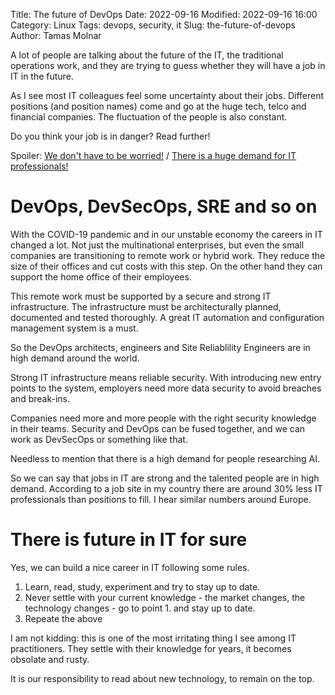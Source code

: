 Title: The future of DevOps
Date: 2022-09-16
Modified: 2022-09-16 16:00
Category: Linux
Tags: devops, security, it
Slug: the-future-of-devops
Author: Tamas Molnar

A lot of people are talking about the future of the IT, the traditional operations work, and they are trying to guess whether they will have a job in IT in the future.

As I see most IT colleagues feel some uncertainty about their jobs.
Different positions (and position names) come and go at the huge tech, telco and financial companies. The fluctuation of the people is also constant.

Do you think your job is in danger? Read further!

Spoiler: [We don't have to be worried!](https://www.linkedin.com/pulse/11-most-in-demand-tech-jobs-2022-girish-sharma/) / [There is a huge demand for IT professionals!](https://www.comptia.org/blog/top-it-skills-in-demand)

# DevOps, DevSecOps, SRE and so on

With the COVID-19 pandemic and in our unstable economy the careers in IT changed a lot.
Not just the multinational enterprises, but even the small companies are transitioning to remote work or hybrid work.
They reduce the size of their offices and cut costs with this step. On the other hand they can support the home office of their employees.

This remote work must be supported by a secure and strong IT infrastructure. The infrastructure must be architecturally planned, documented and tested thoroughly.
A great IT automation and configuration management system is a must.

So the DevOps architects, engineers and Site Reliablility Engineers are in high demand around the world.

Strong IT infrastructure means reliable security. With introducing new entry points to the system, employers need more data security to avoid breaches and break-ins.

Companies need more and more people with the right security knowledge in their teams. Security and DevOps can be fused together, and we can work as DevSecOps or something like that.

Needless to mention that there is a high demand for people researching AI.

So we can say that jobs in IT are strong and the talented people are in high demand. According to a job site in my country there are around 30% less IT professionals than positions to fill. I hear similar numbers around Europe.

# There is future in IT for sure

Yes, we can build a nice career in IT following some rules.

1. Learn, read, study, experiment and try to stay up to date.
1. Never settle with your current knowledge - the market changes, the technology changes - go to point 1. and stay up to date.
1. Repeate the above

I am not kidding: this is one of the most irritating thing I see among IT practitioners. They settle with their knowledge for years, it becomes obsolate and rusty.

It is our responsibility to read about new technology, to remain on the top. 
